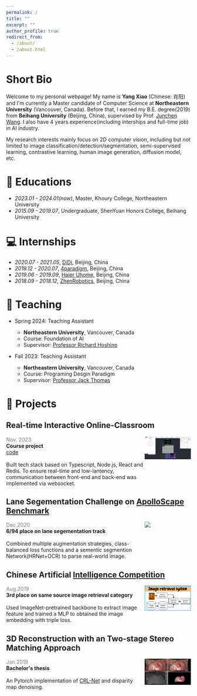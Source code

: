 ```yaml
---
permalink: /
title: ""
excerpt: ""
author_profile: true
redirect_from: 
  - /about/
  - /about.html
---
```


# Short Bio
Welcome to my personal webpage! My name is **Yang Xiao** (Chinese: 肖阳) and I'm currently a Master candidate of Computer Science at **Northeastern University** (Vancouver, Canada). Before that, I earned my B.E. degree(2019) from **Beihang University** (Beijing, China), supervised by Prof. [Junchen Wang](https://mrs.buaa.edu.cn/?page_id=18). I also have 4 years experience(including interships and full-time job) in AI industry.

My research interests mainly focus on 2D computer vision, including but not limited to image classification/detection/segmentation, semi-supervised learning, contrastive learning, human image generation, diffusion model, etc. 


# 📖 Educations
- *2023.01 - 2024.01(now)*, Master, Khoury College, Northeastern University
- *2015.09 - 2019.07*, Undergraduate, ShenYuan Honors College, Beihang University

# 💻 Internships
- *2020.07 - 2021.05*, [DiDi](https://www.didiglobal.com/), Beijing, China
- *2019.12 - 2020.07*, [4paradigm](https://www.4paradigm.com/), Beijing, China
- *2019.06 - 2019.09*, [Haier Uhome](https://www.haier.com/business/smarthome/product/?spm=cn.business_smarthome_pc.header_qwzn_20210512.3), Beijing, China
- *2018.09 - 2018.12*, [ZhenRobotics](http://zhenrobot.com/index_en.html), Beijing, China


# 📝 Teaching
- Spring 2024: Teaching Assistant
  * **Northeastern University**, Vancouver, Canada
  * Course: Foundation of AI
  * Supervisor: [Professor Richard Hoshino](https://www.richardhoshino.com)

- Fall 2023: Teaching Assistant
  * **Northeastern University**, Vancouver, Canada
  * Course: Programing Desgin Paradigm
  * Supervisor: [Professor Jack Thomas](https://drjackthomas.ca/)


# 🔧 Projects
## Real-time Interactive Online-Classroom
<div style="display: flex;">
  <div style="width: 75%;">
    <span style="color: grey">Nov. 2023</span><br />
    <span style="font-weight: bold">Course project</span><br />
    <a href="https://github.com/rorschach-xiao/CalcSheetPro">code</a><br />
    <br />
    <div>
    Built tech stack based on Typescript, Node.js, React and Redis. To ensure real-time and low-lantency, communication between front-end and back-end was implemented via websocket.
    </div>
  </div>
  <div style="width: 25%;">
    <img src='images/classroom.png' width="100%">
  </div>
</div>


## Lane Segementation Challenge on [ApolloScape Benchmark](https://apolloscape.auto/leader_board.html)
<div style="display: flex;">
  <div style="width: 75%;">
    <span style="color: grey">Dec.2020</span><br />
    <span style="font-weight: bold">6/94 place on lane segementation track</span><br />
    <br />
    <div>
    Combined multiple augmentation strategies, class-balanced loss functions and a sementic segmention Network(HRNet+OCR) to parse real-world image.
    </div>
  </div>
  <div style="width: 25%;">
    <img src='images/lane-segmentation.gif' width="100%">
  </div>
</div>

## Chinese Artificial [Intelligence Competition](https://ai.xm.gov.cn/competition/project-detail.html?id=9ee396fad04a4d2eb88118a30c0d4a5d&competeId=0c8ce75d26e840b1b9ffd10633d6a9bf)
<div style="display: flex;">
  <div style="width: 75%;">
    <span style="color: grey">Aug.2019</span><br />
    <span style="font-weight: bold">3rd place on same source image retrieval category</span><br />
    <br />
    <div>
    Used ImageNet-pretrained backbone to extract image feature and trained a MLP to obtained the image embedding with triple loss.
    </div>
  </div>
  <div style="width: 25%;">
    <img src='images/image-retrieval-system.png' width="100%">
  </div>
</div>

## 3D Reconstruction with an Two-stage Stereo Matching Approach
<div style="display: flex;">
  <div style="width: 75%;">
    <span style="color: grey">Jan.2019</span><br />
    <span style="font-weight: bold">Bachelor's thesis</span><br />
    <br />
    <div>
    An Pytorch implementation of <a href='https://openaccess.thecvf.com/content_ICCV_2017_workshops/papers/w17/Pang_Cascade_Residual_Learning_ICCV_2017_paper.pdf'>CRL-Net</a> and disparity map denoising.
    </div>
  </div>
  <div style="width: 25%;">
    <img src='images/3Dreconstruction.jpeg' width="100%">
  </div>
</div>


